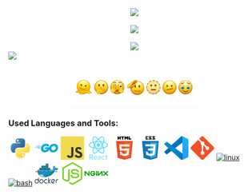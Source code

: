 <div align="center">
<div style="display: fixed; align-items: flex-start;"><img src="https://github-readme-stats.vercel.app/api?username=whonion&amp;show_icons=true&amp;theme=lightowl" align="top" /> <br /><br /><img src="https://github-readme-streak-stats.herokuapp.com?user=whonion&amp;theme=lightowl&amp;date_format=M%20j%5B%2C%20Y%5D" align="top" /> <br /><br /><img src="https://github-readme-stats.vercel.app/api/top-langs/?username=whonion&amp;layout=compact&amp;theme=lightowl" align="down" /></div>
 <div align="center">
  <div style="display: flex; align-items: flex-start;">
    <img align="top" src="https://komarev.com/ghpvc/?username=whonion&color=brightgreen" height='35'/>
  </div>
    <img src="https://raw.githubusercontent.com/whonion/whonion/main/emoji_back.png" width="50%" height="50%"></img>
</div>

<h3 align="left">Used Languages and Tools:</h3>
<p align="left"><a title="Python" href="https://python.org/" target="_blank"><img src="https://raw.githubusercontent.com/devicons/devicon/master/icons/python/python-original.svg" alt="python" width="48" height="48" /></a>&nbsp;<a title="GoLang" href="https://go.dev" target="_blank" rel="noreferrer"><img src="https://raw.githubusercontent.com/devicons/devicon/master/icons/go/go-original-wordmark.svg" alt="go" width="48" height="48" /></a>&nbsp;<a title="JavaScript" href="https://developer.mozilla.org/en-US/docs/Web/JavaScript" target="_blank" rel="noreferrer"><img src="https://raw.githubusercontent.com/devicons/devicon/master/icons/javascript/javascript-original.svg" alt="javascript" width="48" height="48" /></a>&nbsp;<a href="https://reactjs.org/" target="_blank" rel="noopener noreferrer"><img src="https://raw.githubusercontent.com/devicons/devicon/master/icons/react/react-original-wordmark.svg" alt="react" width="48" height="48" /></a>&nbsp;<a href="https://www.w3.org/html/" target="_blank" rel="noopener noreferrer"><img src="https://raw.githubusercontent.com/devicons/devicon/master/icons/html5/html5-original-wordmark.svg" alt="html5" width="48" height="48" /></a>&nbsp;<a href="https://www.w3schools.com/css/" target="_blank" rel="noopener noreferrer"><img src="https://raw.githubusercontent.com/devicons/devicon/master/icons/css3/css3-original-wordmark.svg" alt="css3" width="48" height="48" /></a>&nbsp;<a title="VCCode" href="https://code.visualstudio.com/" target="_blank"><img src="https://raw.githubusercontent.com/devicons/devicon/master/icons/vscode/vscode-original.svg" alt="vccode" width="48" height="48" /></a>&nbsp;<a title="Git" href="https://git-scm.com/" target="_blank"><img src="https://raw.githubusercontent.com/devicons/devicon/master/icons/git/git-original.svg" alt="Git" width="48" height="48" /></a>&nbsp;<a title="Linux" href="https://linux.org/" target="_blank" rel="noopener noreferrer"><img src="https://avatars.githubusercontent.com/u/4604537?s=64&amp;v=4" alt="linux" width="48" height="48" /></a>&nbsp;<a title="Shell" href="https://www.gnu.org/software/bash/" target="_blank" rel="noreferrer"><img src="https://www.vectorlogo.zone/logos/gnu_bash/gnu_bash-icon.svg" alt="bash" width="48" height="48" /></a> <a title="Docker" href="https://docker.com/" target="_blank" rel="noreferrer"><img src="https://raw.githubusercontent.com/devicons/devicon/master/icons/docker/docker-original-wordmark.svg" alt="docker" width="48" height="48" /></a>&nbsp;<a title="NodeJS" href="https://nodejs.org" target="_blank" rel="noreferrer"><img src="https://raw.githubusercontent.com/devicons/devicon/master/icons/nodejs/nodejs-original.svg" alt="nodejs" width="48" height="48" /></a><a title="NGINX" href="https://nginx.org/" target="_blank" rel="noopener noreferrer"><img src="https://raw.githubusercontent.com/devicons/devicon/master/icons/nginx/nginx-original.svg" alt="nginx" width="48" height="48" /></a></p>

